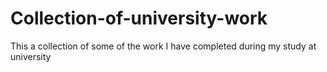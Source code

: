 # Collection-of-university-work
This a collection of some of the work I have completed during my study at university
